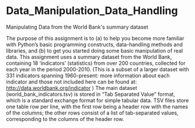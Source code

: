 # Data_Manipulation_Data_Handling
Manipulating Data from the World Bank's summary dataset



The purpose of this assignment is to (a) to help you become more familiar with Python’s basic
programming constructs, data-handling methods and libraries, and (b) to get you started doing
some basic manipulation of real data.
This assignment uses a summary dataset from the World Bank, containing 18 ‘indicators’
(statistics) from over 200 countries, collected for each year in the period 2000-2010. (This is a
subset of a larger dataset with 331 indicators spanning 1960-present: more information about
each indicator and those not included here can be found at: http://data.worldbank.org/indicator )
The main dataset (world_bank_indicators.tsv) is stored in “Tab Separated Value” format, which is
a standard exchange format for simple tabular data. TSV files store one table row per line, with
the first row being a header row with the names of the columns; the other rows consist of a list of
tab-separated values, corresponding to the columns of the header row.
